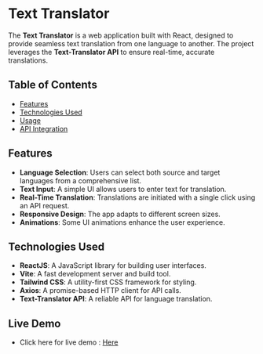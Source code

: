 # Text Translator

The **Text Translator** is a web application built with React, designed to provide seamless text translation from one language to another. The project leverages the **Text-Translator API** to ensure real-time, accurate translations.

## Table of Contents

- [Features](#features)
- [Technologies Used](#technologies-used)
- [Usage](#usage)
- [API Integration](#api-integration)

## Features

- **Language Selection**: Users can select both source and target languages from a comprehensive list.
- **Text Input**: A simple UI allows users to enter text for translation.
- **Real-Time Translation**: Translations are initiated with a single click using an API request.
- **Responsive Design**: The app adapts to different screen sizes.
- **Animations**: Some UI animations enhance the user experience.

## Technologies Used

- **ReactJS**: A JavaScript library for building user interfaces.
- **Vite**: A fast development server and build tool.
- **Tailwind CSS**: A utility-first CSS framework for styling.
- **Axios**: A promise-based HTTP client for API calls.
- **Text-Translator API**: A reliable API for language translation.

## Live Demo

- Click here for live demo : [Here](https://praveen-text-translator-react.netlify.app/)
